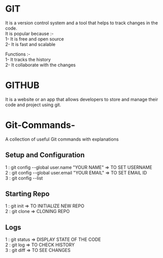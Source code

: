 
# GIT
It is a version control system and a tool that helps to track changes in the code.<br>
It is popular because :-<br>
1- It is free and open source                            
2- It is fast and scalable

Functions :- <br>
1- It tracks the history<br>
2- It collaborate with the changes

# GITHUB
It is a website or an app that allows developers to store and manage their code and project using git.

# Git-Commands-
A collection of useful Git commands with explanations
<br>
 
## Setup and Configuration
1 : git config --global user.name "YOUR NAME"    => TO SET USERNAME <br>
2 : git config --global user.email "YOUR EMAIL"  => TO SET EMAIL ID <br>
3 : git config --list

## Starting Repo
1 : git init => TO INITIALIZE NEW REPO <br>
2 : git clone <COPY LINK> => CLONING REPO

## Logs
1 : git status => DISPLAY STATE OF THE CODE <br>
2 : git log    => TO CHECK HISTORY <br>
3 : git diff   => TO SEE CHANGES


 



